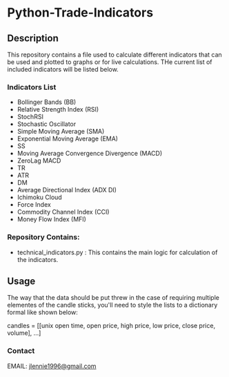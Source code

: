 # Python-Trade-Indicators

## Description
This repository contains a file used to calculate different indicators that can be used and plotted to graphs or for live calculations. THe current list of included indicators will be listed below.

### Indicators List ###
- Bollinger Bands (BB)
- Relative Strength Index (RSI)
- StochRSI
- Stochastic Oscillator
- Simple Moving Average (SMA)
- Exponential Moving Average (EMA)
- SS
- Moving Average Convergence Divergence (MACD)
- ZeroLag MACD
- TR
- ATR
- DM
- Average Directional Index (ADX DI)
- Ichimoku Cloud
- Force Index
- Commodity Channel Index (CCI)
- Money Flow Index (MFI)

### Repository Contains:
- technical_indicators.py : This contains the main logic for calculation of the indicators.

## Usage
The way that the data should be put threw in the case of requiring multiple elementes of the candle sticks, you'll need to style the lists to a dictionary formal like shown below:

candles = [[unix open time,
    open price,
    high price,
    low price,
    close price,
    volume], ...]

### Contact
EMAIL: jlennie1996@gmail.com
